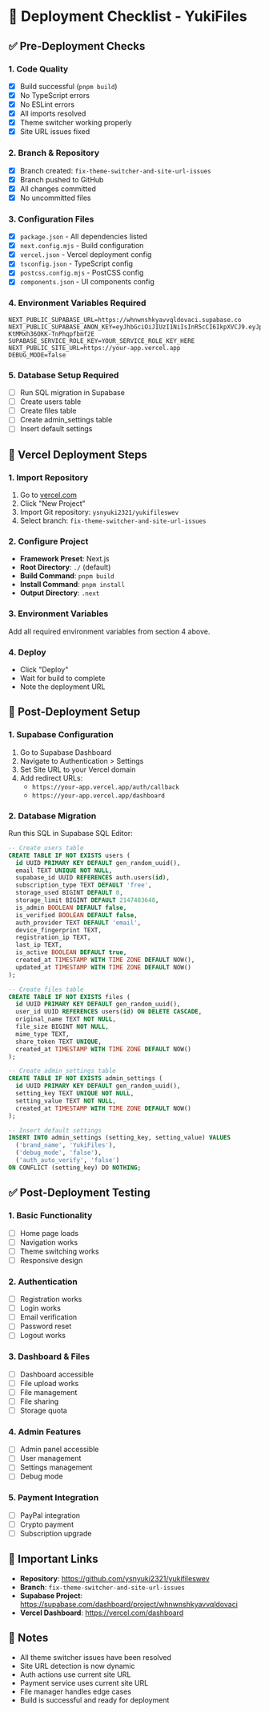 # 🚀 Deployment Checklist - YukiFiles

## ✅ Pre-Deployment Checks

### 1. Code Quality
- [x] Build successful (`pnpm build`)
- [x] No TypeScript errors
- [x] No ESLint errors
- [x] All imports resolved
- [x] Theme switcher working properly
- [x] Site URL issues fixed

### 2. Branch & Repository
- [x] Branch created: `fix-theme-switcher-and-site-url-issues`
- [x] Branch pushed to GitHub
- [x] All changes committed
- [x] No uncommitted files

### 3. Configuration Files
- [x] `package.json` - All dependencies listed
- [x] `next.config.mjs` - Build configuration
- [x] `vercel.json` - Vercel deployment config
- [x] `tsconfig.json` - TypeScript config
- [x] `postcss.config.mjs` - PostCSS config
- [x] `components.json` - UI components config

### 4. Environment Variables Required
```env
NEXT_PUBLIC_SUPABASE_URL=https://whnwnshkyavvqldovaci.supabase.co
NEXT_PUBLIC_SUPABASE_ANON_KEY=eyJhbGciOiJIUzI1NiIsInR5cCI6IkpXVCJ9.eyJpc3MiOiJzdXBhYmFzZSIsInJlZiI6Indobnduc2hreWF2dnFsZG92YWNpIiwicm9sZSI6ImFub24iLCJpYXQiOjE3NTU2MTY1MzMsImV4cCI6MjA3MTE5MjUzM30.p7q4AmPcHfdKIY8vZ0-KtMMxh36OKK-TnPhqpfbmf2E
SUPABASE_SERVICE_ROLE_KEY=YOUR_SERVICE_ROLE_KEY_HERE
NEXT_PUBLIC_SITE_URL=https://your-app.vercel.app
DEBUG_MODE=false
```

### 5. Database Setup Required
- [ ] Run SQL migration in Supabase
- [ ] Create users table
- [ ] Create files table
- [ ] Create admin_settings table
- [ ] Insert default settings

## 🚀 Vercel Deployment Steps

### 1. Import Repository
1. Go to [vercel.com](https://vercel.com)
2. Click "New Project"
3. Import Git repository: `ysnyuki2321/yukifileswev`
4. Select branch: `fix-theme-switcher-and-site-url-issues`

### 2. Configure Project
- **Framework Preset**: Next.js
- **Root Directory**: `./` (default)
- **Build Command**: `pnpm build`
- **Install Command**: `pnpm install`
- **Output Directory**: `.next`

### 3. Environment Variables
Add all required environment variables from section 4 above.

### 4. Deploy
- Click "Deploy"
- Wait for build to complete
- Note the deployment URL

## 🔧 Post-Deployment Setup

### 1. Supabase Configuration
1. Go to Supabase Dashboard
2. Navigate to Authentication > Settings
3. Set Site URL to your Vercel domain
4. Add redirect URLs:
   - `https://your-app.vercel.app/auth/callback`
   - `https://your-app.vercel.app/dashboard`

### 2. Database Migration
Run this SQL in Supabase SQL Editor:

```sql
-- Create users table
CREATE TABLE IF NOT EXISTS users (
  id UUID PRIMARY KEY DEFAULT gen_random_uuid(),
  email TEXT UNIQUE NOT NULL,
  supabase_id UUID REFERENCES auth.users(id),
  subscription_type TEXT DEFAULT 'free',
  storage_used BIGINT DEFAULT 0,
  storage_limit BIGINT DEFAULT 2147483648,
  is_admin BOOLEAN DEFAULT false,
  is_verified BOOLEAN DEFAULT false,
  auth_provider TEXT DEFAULT 'email',
  device_fingerprint TEXT,
  registration_ip TEXT,
  last_ip TEXT,
  is_active BOOLEAN DEFAULT true,
  created_at TIMESTAMP WITH TIME ZONE DEFAULT NOW(),
  updated_at TIMESTAMP WITH TIME ZONE DEFAULT NOW()
);

-- Create files table
CREATE TABLE IF NOT EXISTS files (
  id UUID PRIMARY KEY DEFAULT gen_random_uuid(),
  user_id UUID REFERENCES users(id) ON DELETE CASCADE,
  original_name TEXT NOT NULL,
  file_size BIGINT NOT NULL,
  mime_type TEXT,
  share_token TEXT UNIQUE,
  created_at TIMESTAMP WITH TIME ZONE DEFAULT NOW()
);

-- Create admin_settings table
CREATE TABLE IF NOT EXISTS admin_settings (
  id UUID PRIMARY KEY DEFAULT gen_random_uuid(),
  setting_key TEXT UNIQUE NOT NULL,
  setting_value TEXT NOT NULL,
  created_at TIMESTAMP WITH TIME ZONE DEFAULT NOW()
);

-- Insert default settings
INSERT INTO admin_settings (setting_key, setting_value) VALUES 
  ('brand_name', 'YukiFiles'),
  ('debug_mode', 'false'),
  ('auth_auto_verify', 'false')
ON CONFLICT (setting_key) DO NOTHING;
```

## ✅ Post-Deployment Testing

### 1. Basic Functionality
- [ ] Home page loads
- [ ] Navigation works
- [ ] Theme switching works
- [ ] Responsive design

### 2. Authentication
- [ ] Registration works
- [ ] Login works
- [ ] Email verification
- [ ] Password reset
- [ ] Logout works

### 3. Dashboard & Files
- [ ] Dashboard accessible
- [ ] File upload works
- [ ] File management
- [ ] File sharing
- [ ] Storage quota

### 4. Admin Features
- [ ] Admin panel accessible
- [ ] User management
- [ ] Settings management
- [ ] Debug mode

### 5. Payment Integration
- [ ] PayPal integration
- [ ] Crypto payment
- [ ] Subscription upgrade

## 🔗 Important Links

- **Repository**: https://github.com/ysnyuki2321/yukifileswev
- **Branch**: `fix-theme-switcher-and-site-url-issues`
- **Supabase Project**: https://supabase.com/dashboard/project/whnwnshkyavvqldovaci
- **Vercel Dashboard**: https://vercel.com/dashboard

## 📝 Notes

- All theme switcher issues have been resolved
- Site URL detection is now dynamic
- Auth actions use current site URL
- Payment service uses current site URL
- File manager handles edge cases
- Build is successful and ready for deployment